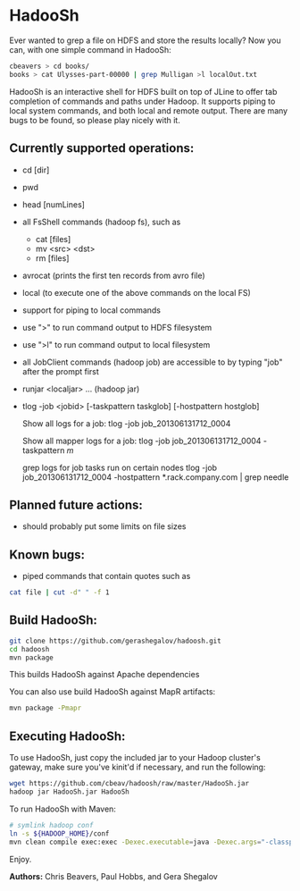 HadooSh
=======

Ever wanted to grep a file on HDFS and store the results locally?
Now you can, with one simple command in HadooSh:

```bash
cbeavers > cd books/
books > cat Ulysses-part-00000 | grep Mulligan >l localOut.txt
```

HadooSh is an interactive shell for HDFS built on top of JLine to offer
tab completion of commands and paths under Hadoop. It supports piping
to local system commands, and both local and remote output. There are
many bugs to be found, so please play nicely with it.

Currently supported operations:
-------------------------------
 - cd [dir]
 - pwd
 - head [numLines]
 - all FsShell commands (hadoop fs), such as
     - cat [files]
     - mv \<src\> \<dst\>
     - rm  [files]
 - avrocat (prints the first ten records from avro file)
 - local (to execute one of the above commands on the local FS)
 - support for piping to local commands
 - use ">" to run command output to HDFS filesystem
 - use ">l" to run command output to local filesystem
 - all JobClient commands (hadoop job) are accessible to by typing "job" after the prompt first
 - runjar \<localjar\> ...  (hadoop jar)
 - tlog -job \<jobid\> [-taskpattern taskglob] [-hostpattern hostglob]

     Show all logs for a job:
     tlog -job job_201306131712_0004

     Show all mapper logs for a job:
     tlog -job job_201306131712_0004 -taskpattern *_m_*

     grep logs for job tasks run on certain nodes
     tlog -job job_201306131712_0004 -hostpattern *.rack.company.com | grep needle


Planned future actions:
-----------------------
 - should probably put some limits on file sizes

Known bugs:
-----------
- piped commands that contain quotes such as
```bash
cat file | cut -d" " -f 1
```

Build HadooSh:
--------------
```bash
git clone https://github.com/gerashegalov/hadoosh.git
cd hadoosh
mvn package
```
This builds HadooSh against Apache dependencies

You can also use build HadooSh against MapR artifacts:
```bash
mvn package -Pmapr
```

Executing HadooSh:
------------------
To use HadooSh, just copy the included jar to your Hadoop cluster's
gateway, make sure you've kinit'd if necessary, and run the following:

```bash
wget https://github.com/cbeav/hadoosh/raw/master/HadooSh.jar
hadoop jar HadooSh.jar HadooSh
```

To run HadooSh with Maven:
```bash
# symlink hadoop conf
ln -s ${HADOOP_HOME}/conf
mvn clean compile exec:exec -Dexec.executable=java -Dexec.args="-classpath %classpath HadooSh"
```

Enjoy.

**Authors:** Chris Beavers, Paul Hobbs, and Gera Shegalov
